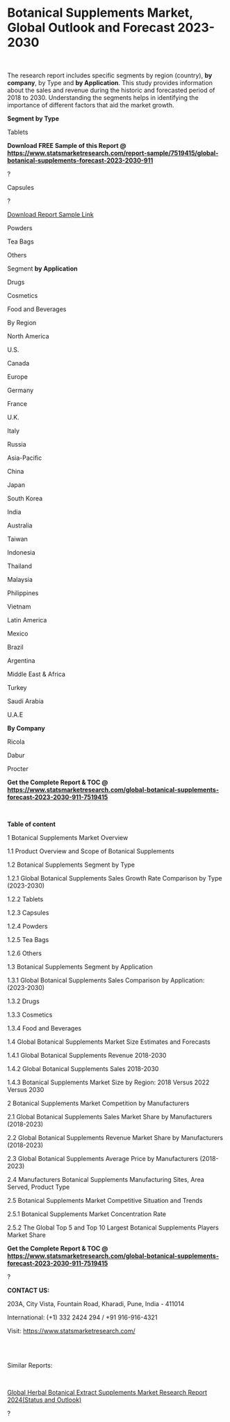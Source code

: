 <h1>Botanical Supplements Market, Global Outlook and Forecast 2023-2030</h1><br/><p>The research report includes specific segments by region (country), <strong>by company</strong>, by Type and <strong>by Application</strong>. This study provides information about the sales and revenue during the historic and forecasted period of 2018 to 2030. Understanding the segments helps in identifying the importance of different factors that aid the market growth.</p>
 
 
 
 <p><strong>Segment by Type</strong></p>
 
 
 
 <p>Tablets</p>
 
 
 
 <div><b>Download FREE Sample of this Report @ <a href="https://www.statsmarketresearch.com/download-free-sample/7519415/global-botanical-supplements-forecast-2023-2030-911">https://www.statsmarketresearch.com/report-sample/7519415/global-botanical-supplements-forecast-2023-2030-911</a></b></div>
 
 
 
 <p>? </p>
 
 
 
 <p>Capsules</p>
 
 
 
 <p>? </p>
 
 
 
 <p><a href="https://www.statsmarketresearch.com/download-free-sample/7519415/global-botanical-supplements-forecast-2023-2030-911">Download Report Sample Link</a></p>
 
 
 
 <p>Powders</p>
 
 
 
 <p>Tea Bags</p>
 
 
 
 <p>Others</p>
 
 
 
 <p>Segment <strong>by Application</strong></p>
 
 
 
 <p>Drugs</p>
 
 
 
 <p>Cosmetics</p>
 
 
 
 <p>Food and Beverages</p>
 
 
 
 <p>By Region</p>
 
 
 
 <p>North America</p>
 
 
 
 <p>U.S.</p>
 
 
 
 <p>Canada</p>
 
 
 
 <p>Europe</p>
 
 
 
 <p>Germany</p>
 
 
 
 <p>France</p>
 
 
 
 <p>U.K.</p>
 
 
 
 <p>Italy</p>
 
 
 
 <p>Russia</p>
 
 
 
 <p>Asia-Pacific</p>
 
 
 
 <p>China</p>
 
 
 
 <p>Japan</p>
 
 
 
 <p>South Korea</p>
 
 
 
 <p>India</p>
 
 
 
 <p>Australia</p>
 
 
 
 <p>Taiwan</p>
 
 
 
 <p>Indonesia</p>
 
 
 
 <p>Thailand</p>
 
 
 
 <p>Malaysia</p>
 
 
 
 <p>Philippines</p>
 
 
 
 <p>Vietnam</p>
 
 
 
 <p>Latin America</p>
 
 
 
 <p>Mexico</p>
 
 
 
 <p>Brazil</p>
 
 
 
 <p>Argentina</p>
 
 
 
 <p>Middle East & Africa</p>
 
 
 
 <p>Turkey</p>
 
 
 
 <p>Saudi Arabia</p>
 
 
 
 <p>U.A.E</p>
 
 
 
 <p><strong>By Company</strong></p>
 
 
 
 <p>Ricola</p>
 
 
 
 <p>Dabur</p>
 
 
 
 <p>Procter</p>
 
 
 
 <div><b>Get the Complete Report & TOC @ <a href="https://www.statsmarketresearch.com/global-botanical-supplements-forecast-2023-2030-911-7519415">https://www.statsmarketresearch.com/global-botanical-supplements-forecast-2023-2030-911-7519415</a></b></div>
 
 
 
 <p><br />
 
 <b>Table of content</b></p>
 
 
 
 <p>1 Botanical Supplements Market Overview<br />
 
 1.1 Product Overview and Scope of Botanical Supplements<br />
 
 1.2 Botanical Supplements Segment by Type<br />
 
 1.2.1 Global Botanical Supplements Sales Growth Rate Comparison by Type (2023-2030)<br />
 
 1.2.2 Tablets<br />
 
 1.2.3 Capsules<br />
 
 1.2.4 Powders<br />
 
 1.2.5 Tea Bags<br />
 
 1.2.6 Others<br />
 
 1.3 Botanical Supplements Segment by Application<br />
 
 1.3.1 Global Botanical Supplements Sales Comparison by Application: (2023-2030)<br />
 
 1.3.2 Drugs<br />
 
 1.3.3 Cosmetics<br />
 
 1.3.4 Food and Beverages<br />
 
 1.4 Global Botanical Supplements Market Size Estimates and Forecasts<br />
 
 1.4.1 Global Botanical Supplements Revenue 2018-2030<br />
 
 1.4.2 Global Botanical Supplements Sales 2018-2030<br />
 
 1.4.3 Botanical Supplements Market Size by Region: 2018 Versus 2022 Versus 2030<br />
 
 2 Botanical Supplements Market Competition by Manufacturers<br />
 
 2.1 Global Botanical Supplements Sales Market Share by Manufacturers (2018-2023)<br />
 
 2.2 Global Botanical Supplements Revenue Market Share by Manufacturers (2018-2023)<br />
 
 2.3 Global Botanical Supplements Average Price by Manufacturers (2018-2023)<br />
 
 2.4 Manufacturers Botanical Supplements Manufacturing Sites, Area Served, Product Type<br />
 
 2.5 Botanical Supplements Market Competitive Situation and Trends<br />
 
 2.5.1 Botanical Supplements Market Concentration Rate<br />
 
 2.5.2 The Global Top 5 and Top 10 Largest Botanical Supplements Players Market Share</p>
 
 
 
 <div><b>Get the Complete Report & TOC @ <a href="https://www.statsmarketresearch.com/global-botanical-supplements-forecast-2023-2030-911-7519415">https://www.statsmarketresearch.com/global-botanical-supplements-forecast-2023-2030-911-7519415</a></b></div>
 
 
 
 <p>? </p>
 
 
 
 <p><b>CONTACT US:</b><br />
 
 203A, City Vista, Fountain Road, Kharadi, Pune, India - 411014<br />
 
 International: (+1) 332 2424 294 / +91 916-916-4321<br />
 
 Visit: <a href="https://www.statsmarketresearch.com/">https://www.statsmarketresearch.com/</a><br />
 
 <br />
 
 <br />
 
 Similar Reports:<br />
 
 <br />
 
 <a href="https://www.statsmarketresearch.com/global-herbal-botanical-extract-supplements-2024-460-7915163">Global Herbal Botanical Extract Supplements Market Research Report 2024(Status and Outlook)</a><br />
 
 ? </p>